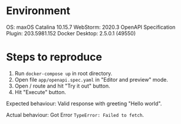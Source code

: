 
# Environment

OS: maxOS Catalina 10.15.7
WebStorm: 2020.3
OpenAPI Specification Plugin: 203.5981.152
Docker Desktop: 2.5.0.1 (49550)

# Steps to reproduce

1. Run `docker-compose up` in root directory.
2. Open file `app/openapi.spec.yaml` in "Editor and preview" mode. 
3. Open / route and hit "Try it out" button.
4. Hit "Execute" button. 

Expected behaviour: Valid response with greeting "Hello world".    

Actual behaviour: Got Error `TypeError: Failed to fetch`.
